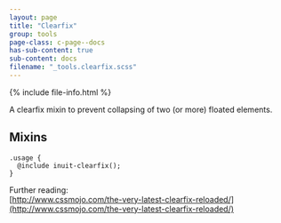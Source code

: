 ```yaml
---
layout: page
title: "Clearfix"
group: tools
page-class: c-page--docs
has-sub-content: true
sub-content: docs
filename: "_tools.clearfix.scss"
---
```


{% include file-info.html %}

A clearfix mixin to prevent collapsing of two (or more) floated elements.

## Mixins

    .usage {
      @include inuit-clearfix();
    }

Further reading:   
[http://www.cssmojo.com/the-very-latest-clearfix-reloaded/](http://www.cssmojo.com/the-very-latest-clearfix-reloaded/)
